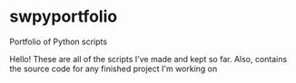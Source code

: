 # swpyportfolio
Portfolio of Python scripts

Hello! These are all of the scripts I've made and kept so far. 
Also, contains the source code for any finished project I'm working on
